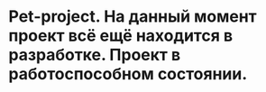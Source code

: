 # Pet-project. На данный момент проект всё ещё находится в разработке. Проект в работоспособном состоянии.
